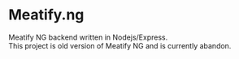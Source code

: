 # Meatify.ng
Meatify NG backend written in Nodejs/Express. <br/>
This project is old version of Meatify NG and is currently abandon.